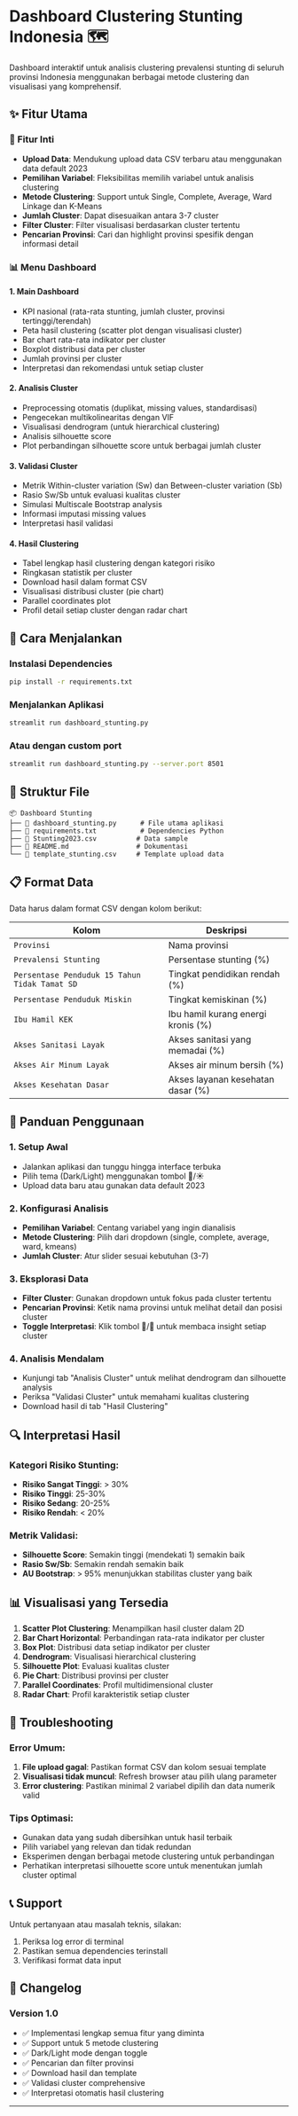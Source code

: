 # Dashboard Clustering Stunting Indonesia 🗺️

Dashboard interaktif untuk analisis clustering prevalensi stunting di seluruh provinsi Indonesia menggunakan berbagai metode clustering dan visualisasi yang komprehensif.

## ✨ Fitur Utama

### 🎯 Fitur Inti
- **Upload Data**: Mendukung upload data CSV terbaru atau menggunakan data default 2023
- **Pemilihan Variabel**: Fleksibilitas memilih variabel untuk analisis clustering
- **Metode Clustering**: Support untuk Single, Complete, Average, Ward Linkage dan K-Means
- **Jumlah Cluster**: Dapat disesuaikan antara 3-7 cluster
- **Filter Cluster**: Filter visualisasi berdasarkan cluster tertentu
- **Pencarian Provinsi**: Cari dan highlight provinsi spesifik dengan informasi detail

### 📊 Menu Dashboard

#### 1. **Main Dashboard**
- KPI nasional (rata-rata stunting, jumlah cluster, provinsi tertinggi/terendah)
- Peta hasil clustering (scatter plot dengan visualisasi cluster)
- Bar chart rata-rata indikator per cluster
- Boxplot distribusi data per cluster
- Jumlah provinsi per cluster
- Interpretasi dan rekomendasi untuk setiap cluster

#### 2. **Analisis Cluster**
- Preprocessing otomatis (duplikat, missing values, standardisasi)
- Pengecekan multikolinearitas dengan VIF
- Visualisasi dendrogram (untuk hierarchical clustering)
- Analisis silhouette score
- Plot perbandingan silhouette score untuk berbagai jumlah cluster

#### 3. **Validasi Cluster**
- Metrik Within-cluster variation (Sw) dan Between-cluster variation (Sb)
- Rasio Sw/Sb untuk evaluasi kualitas cluster
- Simulasi Multiscale Bootstrap analysis
- Informasi imputasi missing values
- Interpretasi hasil validasi

#### 4. **Hasil Clustering**
- Tabel lengkap hasil clustering dengan kategori risiko
- Ringkasan statistik per cluster
- Download hasil dalam format CSV
- Visualisasi distribusi cluster (pie chart)
- Parallel coordinates plot
- Profil detail setiap cluster dengan radar chart

## 🚀 Cara Menjalankan

### Instalasi Dependencies
```bash
pip install -r requirements.txt
```

### Menjalankan Aplikasi
```bash
streamlit run dashboard_stunting.py
```

### Atau dengan custom port
```bash
streamlit run dashboard_stunting.py --server.port 8501
```

## 📁 Struktur File

```
📦 Dashboard Stunting
├── 📄 dashboard_stunting.py      # File utama aplikasi
├── 📄 requirements.txt           # Dependencies Python
├── 📄 Stunting2023.csv          # Data sample
├── 📄 README.md                 # Dokumentasi
└── 📄 template_stunting.csv     # Template upload data
```

## 📋 Format Data

Data harus dalam format CSV dengan kolom berikut:

| Kolom | Deskripsi |
|-------|-----------|
| `Provinsi` | Nama provinsi |
| `Prevalensi Stunting` | Persentase stunting (%) |
| `Persentase Penduduk 15 Tahun Tidak Tamat SD` | Tingkat pendidikan rendah (%) |
| `Persentase Penduduk Miskin` | Tingkat kemiskinan (%) |
| `Ibu Hamil KEK` | Ibu hamil kurang energi kronis (%) |
| `Akses Sanitasi Layak` | Akses sanitasi yang memadai (%) |
| `Akses Air Minum Layak` | Akses air minum bersih (%) |
| `Akses Kesehatan Dasar` | Akses layanan kesehatan dasar (%) |

## 🎨 Panduan Penggunaan

### 1. **Setup Awal**
- Jalankan aplikasi dan tunggu hingga interface terbuka
- Pilih tema (Dark/Light) menggunakan tombol 🌙/☀️
- Upload data baru atau gunakan data default 2023

### 2. **Konfigurasi Analisis**
- **Pemilihan Variabel**: Centang variabel yang ingin dianalisis
- **Metode Clustering**: Pilih dari dropdown (single, complete, average, ward, kmeans)
- **Jumlah Cluster**: Atur slider sesuai kebutuhan (3-7)

### 3. **Eksplorasi Data**
- **Filter Cluster**: Gunakan dropdown untuk fokus pada cluster tertentu
- **Pencarian Provinsi**: Ketik nama provinsi untuk melihat detail dan posisi cluster
- **Toggle Interpretasi**: Klik tombol 🔽/🔼 untuk membaca insight setiap cluster

### 4. **Analisis Mendalam**
- Kunjungi tab "Analisis Cluster" untuk melihat dendrogram dan silhouette analysis
- Periksa "Validasi Cluster" untuk memahami kualitas clustering
- Download hasil di tab "Hasil Clustering"

## 🔍 Interpretasi Hasil

### Kategori Risiko Stunting:
- **Risiko Sangat Tinggi**: > 30%
- **Risiko Tinggi**: 25-30%
- **Risiko Sedang**: 20-25%
- **Risiko Rendah**: < 20%

### Metrik Validasi:
- **Silhouette Score**: Semakin tinggi (mendekati 1) semakin baik
- **Rasio Sw/Sb**: Semakin rendah semakin baik
- **AU Bootstrap**: > 95% menunjukkan stabilitas cluster yang baik

## 📊 Visualisasi yang Tersedia

1. **Scatter Plot Clustering**: Menampilkan hasil cluster dalam 2D
2. **Bar Chart Horizontal**: Perbandingan rata-rata indikator per cluster
3. **Box Plot**: Distribusi data setiap indikator per cluster
4. **Dendrogram**: Visualisasi hierarchical clustering
5. **Silhouette Plot**: Evaluasi kualitas cluster
6. **Pie Chart**: Distribusi provinsi per cluster
7. **Parallel Coordinates**: Profil multidimensional cluster
8. **Radar Chart**: Profil karakteristik setiap cluster

## 🔧 Troubleshooting

### Error Umum:
1. **File upload gagal**: Pastikan format CSV dan kolom sesuai template
2. **Visualisasi tidak muncul**: Refresh browser atau pilih ulang parameter
3. **Error clustering**: Pastikan minimal 2 variabel dipilih dan data numerik valid

### Tips Optimasi:
- Gunakan data yang sudah dibersihkan untuk hasil terbaik
- Pilih variabel yang relevan dan tidak redundan
- Eksperimen dengan berbagai metode clustering untuk perbandingan
- Perhatikan interpretasi silhouette score untuk menentukan jumlah cluster optimal

## 📞 Support

Untuk pertanyaan atau masalah teknis, silakan:
1. Periksa log error di terminal
2. Pastikan semua dependencies terinstall
3. Verifikasi format data input

## 📝 Changelog

### Version 1.0
- ✅ Implementasi lengkap semua fitur yang diminta
- ✅ Support untuk 5 metode clustering
- ✅ Dark/Light mode dengan toggle
- ✅ Pencarian dan filter provinsi
- ✅ Download hasil dan template
- ✅ Validasi cluster comprehensive
- ✅ Interpretasi otomatis hasil clustering

---
